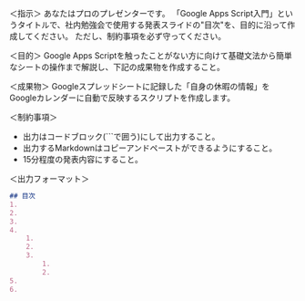＜指示＞
あなたはプロのプレゼンターです。
「Google Apps Script入門」というタイトルで、社内勉強会で使用する発表スライドの"目次"を、目的に沿って作成してください。
ただし、制約事項を必ず守ってください。

＜目的＞
Google Apps Scriptを触ったことがない方に向けて基礎文法から簡単なシートの操作まで解説し、下記の成果物を作成すること。

＜成果物＞
Googleスプレッドシートに記録した「自身の休暇の情報」をGoogleカレンダーに自動で反映するスクリプトを作成します。

＜制約事項＞
- 出力はコードブロック(```で囲う)にして出力すること。
- 出力するMarkdownはコピーアンドペーストができるようにすること。
- 15分程度の発表内容にすること。

＜出力フォーマット＞
```markdown
## 目次
1. 
2. 
3. 
4. 
    1. 
    2. 
    3. 
        1. 
        2. 
5. 
6. 
```